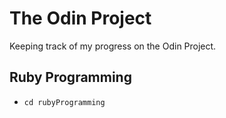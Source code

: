 # The Odin Project

Keeping track of my progress on the Odin Project.

## Ruby Programming

- `cd rubyProgramming`
